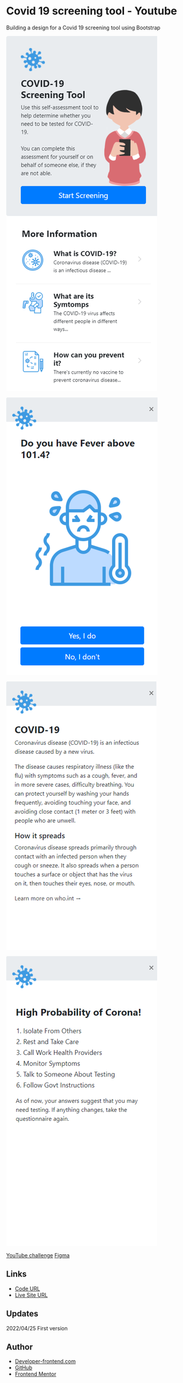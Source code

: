 #  Covid 19 screening tool - Youtube

Building a design for a Covid 19 screening tool using Bootstrap

![Page 1](_design/Covid19%20Sceening%20tool%20(1).png)

![Page 2](_design/Covid19%20Sceening%20tool%20(2).png)

![Page 3](_design/Covid19%20Sceening%20tool%20(3).png)

![Page 4](_design/Covid19%20Sceening%20tool%20(4).png)

[YouTube challenge](https://www.youtube.com/watch?v=iaRqN-oVOfE)
[Figma](https://www.figma.com/file/Frs80hDJudAJ83SaTZljBf/COVID19-Screening-Test?node-id=0%3A1)

## Links

- [Code URL](https://github.com/dirkVerm/frontend-exercises/tree/main/03%20Bootstrap/04%20Covid%2019%20screening%20tool%20-%20Youtube)
- [Live Site URL](https://dirkverm.github.io/frontend-exercises/03%20Bootstrap/04%20Covid%2019%20screening%20tool%20-%20Youtube/)

## Updates
2022/04/25
First version

## Author

- [Developer-frontend.com](https://developer-frontend.com)
- [GitHub](https://github.com/dirkVerm)
- [Frontend Mentor](https://www.frontendmentor.io/profile/dirkVerm)


